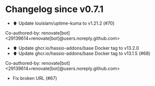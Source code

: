 # Changelog since v0.7.1
- ⬆️ Update louislam/uptime-kuma to v1.21.2 (#70)

Co-authored-by: renovate[bot] <29139614+renovate[bot]@users.noreply.github.com> 
- ⬆️ Update ghcr.io/hassio-addons/base Docker tag to v13.2.0 
- ⬆️ Update ghcr.io/hassio-addons/base Docker tag to v13.1.5 (#68)

Co-authored-by: renovate[bot] <29139614+renovate[bot]@users.noreply.github.com> 
- Fix broken URL (#67) 
